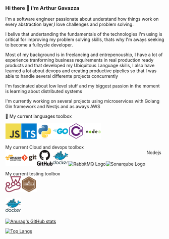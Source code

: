 ### Hi there 👋 i'm Arthur Gavazza
<p>I'm a software engineer passionate about understand how things work on every abstraction layer,I
  love challenges and problem solving. 
</p>
<p>I belive that undertanding the fundamentals of the technologies I'm using is critical for improving my problem solving skills, 
thats why I'm aways seeking to become a fullcycle developer.
</p>
<p>Most of my background is in freelancing and entrepenouship, I have a lot of experience
tranforming business requirements in real production ready products and that developed my Ubiquitous Language skills, 
 I also have learned a lot about devops and creating productive pipelies so that I was able to handle several differente projects 
 concurrently 
</p>
<p>I'm fascinated about low level stuff and my biggest passion in the moment is learning about distributed systems</p>
<p> I'm currently working on several projects using microservices with Golang Gin framework and Nestjs and as aways AWS </p>

🧰 My current languages toolbox

<img src="https://github.com/devicons/devicon/blob/master/icons/javascript/javascript-original.svg" alt="JavaScript Logo" width="50" height="50"/><img src="https://github.com/devicons/devicon/blob/master/icons/typescript/typescript-plain.svg" alt="Typescript Logo" width="50" height="50"/><img src="https://github.com/devicons/devicon/blob/master/icons/python/python-original.svg" alt="Python Logo" width="50" height="50"/><img src="https://github.com/devicons/devicon/blob/master/icons/go/go-original-wordmark.svg" alt="Go Logo" width="50" height="50"/><img src="https://github.com/devicons/devicon/blob/master/icons/csharp/csharp-line.svg" alt="C# Logo" width="50" height="50"/>
<img src="https://github.com/devicons/devicon/blob/master/icons/nodejs/nodejs-original-wordmark.svg" alt="Node Logo" width="50" height="50"/>

My current Cloud and devops toolbox
 <br>
<img src="https://github.com/devicons/devicon/blob/master/icons/amazonwebservices/amazonwebservices-original-wordmark.svg" alt="AWS Logo" width="50" height="50"/><img src="https://github.com/devicons/devicon/blob/master/icons/git/git-original-wordmark.svg" alt="Git Logo" width="50" height="50"/><img src="https://github.com/devicons/devicon/blob/master/icons/github/github-original-wordmark.svg" alt="Github Logo" width="50" height="50"/><img src="https://github.com/devicons/devicon/blob/master/icons/docker/docker-original-wordmark.svg" alt="Docker Logo" width="50" height="50"/><img src="https://cdn.worldvectorlogo.com/logos/rabbitmq.svg" alt="RabbitMQ Logo" width="50" height="50"/><img src="https://cdn.worldvectorlogo.com/logos/sonarqube.svg" alt="Sonarqube Logo" width="50" height="50"/>
<svg fill="none" viewBox="0 0 50 50" width="50" height="50" xmlns="http://www.w3.org/2000/svg">
  <foreignObject width="100%" height="100%">
    <div xmlns="http://www.w3.org/1999/xhtml">
      <span>Nodejs</span>
    </div>
  </foreignObject>
</svg>


My current testing toolbox
<br>
<img src="https://github.com/devicons/devicon/blob/master/icons/jest/jest-plain.svg" alt="Jest Logo" width="50" height="50"/><img src="https://github.com/devicons/devicon/blob/master/icons/mocha/mocha-plain.svg" alt="Mocha Logo" width="50" height="50"/>


<img src="https://github.com/devicons/devicon/blob/master/icons/docker/docker-original-wordmark.svg" alt="Docker Logo" width="50" height="50"/>





[![Anurag's GitHub stats](https://github-readme-stats.vercel.app/api?username=arthurgavazza&count_private=true&show_icons=true&theme=radical)](https://github.com/anuraghazra/github-readme-stats)

[![Top Langs](https://github-readme-stats.vercel.app/api/top-langs/?username=arthurgavazza&hide=html)](https://github.com/anuraghazra/github-readme-stats)
